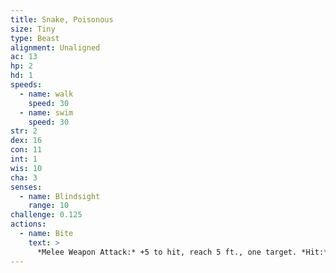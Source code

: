 ```yaml
---
title: Snake, Poisonous
size: Tiny
type: Beast
alignment: Unaligned
ac: 13
hp: 2
hd: 1
speeds:
  - name: walk
    speed: 30
  - name: swim
    speed: 30
str: 2
dex: 16
con: 11
int: 1
wis: 10
cha: 3
senses:
  - name: Blindsight
    range: 10
challenge: 0.125
actions:
  - name: Bite
    text: >
      *Melee Weapon Attack:* +5 to hit, reach 5 ft., one target. *Hit:* 1 piercing damage, and the target must make a DC 10 Constitution saving throw, taking 5 (2d4)  poison damage on a failed save, or half as much damage on a successful one.
---
```

